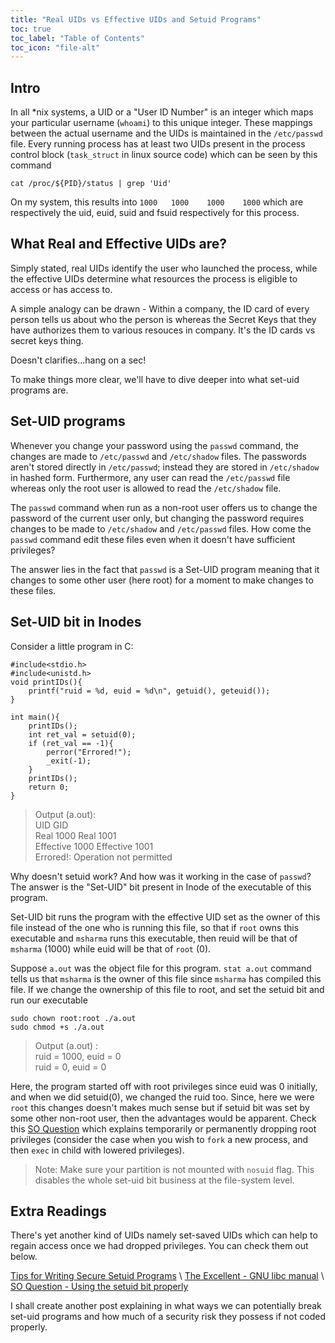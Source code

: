 ```yaml
---
title: "Real UIDs vs Effective UIDs and Setuid Programs"
toc: true
toc_label: "Table of Contents"
toc_icon: "file-alt"
---
```



## Intro
In all \*nix systems, a UID or a "User ID Number" is an integer which maps your particular username (`whoami`) to this unique integer.
These mappings between the actual username and the UIDs is maintained in the `/etc/passwd` file. 
Every running process has at least two UIDs present in the process control block (`task_struct` in linux source code) which can be seen by this command

	cat /proc/${PID}/status | grep 'Uid'

On my system, this results into `1000	1000	1000	1000` which are respectively the uid, euid, suid and fsuid respectively for this process.

## What Real and Effective UIDs are? 
Simply stated, real UIDs identify the user who launched the process, while the effective UIDs determine what resources the process is eligible to access or has access to. 

A simple analogy can be drawn \- Within a company, the ID card of every person tells us about who the person is whereas the Secret Keys that they have authorizes them to various resouces in company. It's the ID cards vs secret keys thing. 

Doesn't clarifies...hang on a sec!

To make things more clear, we'll have to dive deeper into what set-uid programs are. 
## Set-UID programs

Whenever you change your password using the `passwd` command, the changes are made to `/etc/passwd` and `/etc/shadow` files.
The passwords aren't  stored directly in `/etc/passwd`; instead  they are stored in `/etc/shadow` in hashed form. 
Furthermore, any user can read the `/etc/passwd` file whereas only the root user is allowed to read the `/etc/shadow` file. 

The `passwd` command when run as a non-root user offers us to change the password of the current user only, but changing the password requires changes to be made to `/etc/shadow` and `/etc/passwd` files. 
How come the `passwd` command edit these files even when it doesn't have sufficient privileges? 

The answer lies in the fact that `passwd` is a Set-UID program meaning that it changes to some other user (here root) for a moment to make changes to these files. 

## Set-UID bit in Inodes
Consider a little program in C:

	#include<stdio.h>
	#include<unistd.h>
	void printIDs(){
		printf("ruid = %d, euid = %d\n", getuid(), geteuid());
	}

	int main(){
		printIDs();
		int ret_val = setuid(0);
		if (ret_val == -1){
			perror("Errored!");
			_exit(-1);
		}
		printIDs();
		return 0;
	}

>   Output (a.out): \
					 UID           GID  
	Real      1000  Real      1001  
	Effective 1000  Effective 1001  
	Errored!: Operation not permitted

Why doesn't setuid work? And how was it working in the case of `passwd`? The answer is the "Set-UID" bit present in Inode of the executable of this program. 

Set-UID bit runs the program with the effective UID set as the owner of this file instead of the one who is running this file, so that if `root` owns this executable and `msharma` runs this executable, then reuid will be that of `msharma` (1000) while euid will be that of `root` (0).

Suppose `a.out` was the object file for this program. `stat a.out` command tells us that `msharma` is the owner of this file since `msharma` has compiled this file. If we change the ownership of this file to root, and set the setuid bit and run our executable

	sudo chown root:root ./a.out
	sudo chmod +s ./a.out


>   Output (a.out) : \
	ruid = 1000, euid = 0 \
	ruid = 0, euid = 0

Here, the program started off with root privileges since euid was 0 initially, and when we did setuid(0), we changed the ruid too. Since, here we were `root` this changes doesn't makes much sense but if setuid bit was set by some other  non-root user, then the advantages would be apparent. 
Check this [SO Question](https://stackoverflow.com/questions/8499296/realuid-saved-uid-effective-uid-whats-going-on) which explains temporarily or permanently dropping root privileges (consider the case when you wish to `fork` a new process, and then `exec` in child with lowered privileges). 

>	Note: Make sure your partition is not mounted with `nosuid` flag. This disables the whole set-uid bit business  at the file-system level.

## Extra Readings

There's yet another kind of UIDs namely set-saved UIDs which can help to regain access once we had dropped privileges. You can check them out below.

[Tips for Writing Secure Setuid Programs](https://www.gnu.org/software/libc/manual/html_node/Tips-for-Setuid.html#Tips-for-Setuid) \\
[The Excellent - GNU libc manual](https://www.gnu.org/software/libc/manual/html_node/Setuid-Program-Example.html) \\
[SO Question - Using the setuid bit properly](https://unix.stackexchange.com/questions/166817/using-the-setuid-bit-properly) 

I shall create another post explaining in what ways we can potentially break set-uid programs and how much of a security risk they possess if not coded properly.




